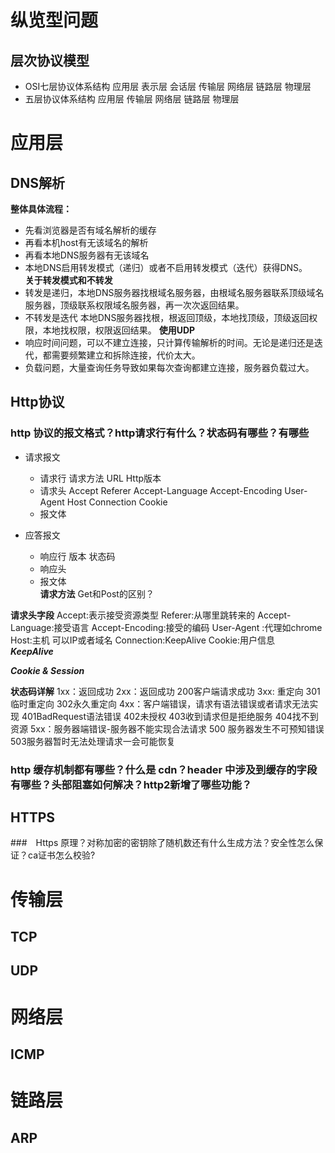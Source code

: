 # 纵览型问题
## 层次协议模型
- OSI七层协议体系结构
  应用层 表示层 会话层 传输层 网络层 链路层 物理层
- 五层协议体系结构
  应用层 传输层 网络层 链路层 物理层

# 应用层
## DNS解析   
**整体具体流程：** 
  - 先看浏览器是否有域名解析的缓存
  - 再看本机host有无该域名的解析
  - 再看本地DNS服务器有无该域名
  - 本地DNS启用转发模式（递归）或者不启用转发模式（迭代）获得DNS。  
**关于转发模式和不转发**   
- 转发是递归，本地DNS服务器找根域名服务器，由根域名服务器联系顶级域名服务器，顶级联系权限域名服务器，再一次次返回结果。
- 不转发是迭代 本地DNS服务器找根，根返回顶级，本地找顶级，顶级返回权限，本地找权限，权限返回结果。
**使用UDP**  
- 响应时间问题，可以不建立连接，只计算传输解析的时间。无论是递归还是迭代，都需要频繁建立和拆除连接，代价太大。
- 负载问题，大量查询任务导致如果每次查询都建立连接，服务器负载过大。
  
## Http协议

### http 协议的报文格式？http请求行有什么？状态码有哪些？有哪些    
- 请求报文
  - 请求行 请求方法 URL Http版本
  - 请求头 Accept Referer Accept-Language Accept-Encoding User-Agent Host Connection Cookie
  - 报文体

- 应答报文 
  - 响应行 版本 状态码
  - 响应头  
  - 报文体  
**请求方法**
Get和Post的区别？


**请求头字段**
Accept:表示接受资源类型 
Referer:从哪里跳转来的
Accept-Language:接受语言
Accept-Encoding:接受的编码
User-Agent :代理如chrome
Host:主机 可以IP或者域名
Connection:KeepAlive
Cookie:用户信息  
***KeepAlive***

***Cookie & Session***

**状态码详解**
1xx：返回成功
2xx：返回成功 200客户端请求成功
3xx: 重定向 301临时重定向 302永久重定向
4xx：客户端错误，请求有语法错误或者请求无法实现 401BadRequest语法错误 402未授权 403收到请求但是拒绝服务 404找不到资源
5xx：服务器端错误-服务器不能实现合法请求 500 服务器发生不可预知错误 503服务器暂时无法处理请求一会可能恢复

### http 缓存机制都有哪些？什么是 cdn？header 中涉及到缓存的字段有哪些？头部阻塞如何解决？http2新增了哪些功能？

## HTTPS
###　Https 原理？对称加密的密钥除了随机数还有什么生成方法？安全性怎么保证？ca证书怎么校验?


# 传输层
## TCP
## UDP
# 网络层
## ICMP
# 链路层
## ARP